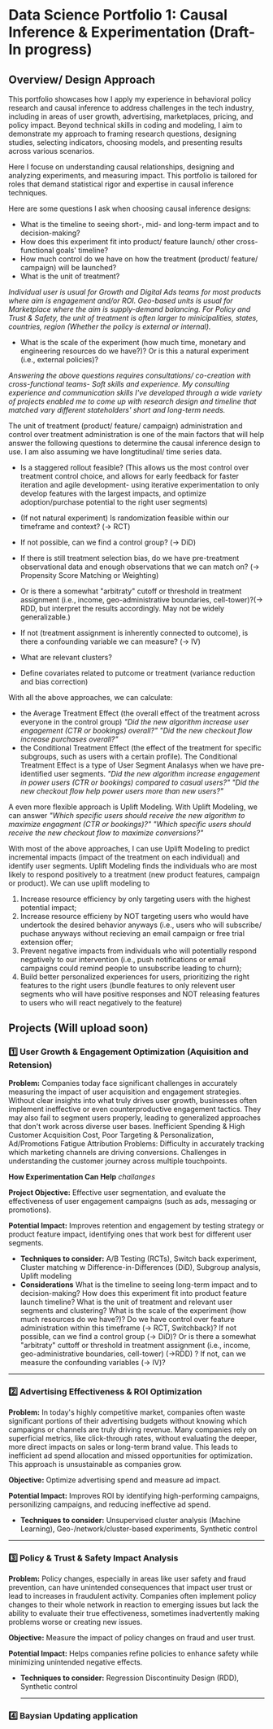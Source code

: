 # Data Science Portfolio 1: Causal Inference & Experimentation (Draft- In progress)

## **Overview/ Design Approach**
This portfolio showcases how I apply my experience in behavioral policy research and causal inference to address challenges in the tech industry, including in areas of user growth, advertising, marketplaces, pricing, and policy impact. Beyond technical skills in coding and modeling, I aim to demonstrate my approach to framing research questions, designing studies, selecting indicators, choosing models, and presenting results across various scenarios.

Here I focuse on understanding causal relationships, designing and analyzing experiments, and measuring impact. This portfolio is tailored for roles that demand statistical rigor and expertise in causal inference techniques.

Here are some questions I ask when choosing causal inference designs:
- What is the timeline to seeing short-, mid- and long-term impact and to decision-making?
- How does this experiment fit into product/ feature launch/ other cross-functional goals' timeline?
- How much control do we have on how the treatment (product/ feature/ campaign) will be launched?
- What is the unit of treatment?

*Individual user is usual for Growth and Digital Ads teams for most products where aim is engagement and/or ROI. Geo-based units is usual for Marketplace where the aim is supply-demand balancing. For Policy and Trust & Safety, the unit of treatment is often larger to minicipalities, states, countries, region (Whether the policy is external or internal).*
- What is the scale of the experiment (how much time, monetary and engineering resources do we have?)? Or is this a natural experiment (i.e., external policies)?
  
*Answering the above questions requires consultations/ co-creation with cross-functional teams- Soft skills and experience. My consulting experience and communication skills I've developed through a wide variety of projects enabled me to come up with research design and timeline that matched vary different stateholders' short and long-term needs.*

The unit of treatment (product/ feature/ campaign) administration and control over treatment administration is one of the main factors that will help answer the following questions to determine the causal inference design to use. I am also assuming we have longtitudinal/ time series data. 

- Is a staggered rollout feasible? (This allows us the most control over treatment control choice, and allows for early feedback for faster iteration and agile development- using iterative experimentation to only develop features with the largest impacts, and optimize adoption/purchase potential to the right user segments)
- (If not natural experiment) Is randomization feasible within our timeframe and context? (-> RCT)
- If not possible, can we find a control group? (-> DiD)
- If there is still treatment selection bias, do we have pre-treatment observational data and enough observations that we can match on? (-> Propensity Score Matching or Weighting)
- Or is there a somewhat "arbitraty" cutoff or threshold in treatment assignment (i.e., income, geo-administrative boundaries, cell-tower)?(-> RDD, but interpret the results accordingly. May not be widely generalizable.)
- If not (treatment assignment is inherently connected to outcome), is there a confounding variable we can measure? (-> IV)
  
- What are relevant clusters?
- Define covariates related to putcome or treatment (variance reduction and bias correction)

With all the above approaches, we can calculate:
- the Average Treatment Effect (the overall effect of the treatment across everyone in the control group) *"Did the new algorithm increase user engagement (CTR or bookings) overall?" "Did the new checkout flow increase purchases overall?"*
- the Conditional Treatment Effect (the effect of the treatment for specific subgroups, such as users with a certain profile). The Conditional Treatment Effect is a type of User Segment Analasys when we have pre-identified user segments. *"Did the new algorithm increase engagement in power users (CTR or bookings) compared to casual users?" "Did the new checkout flow help power users more than new users?"*


A even more flexible approach is Uplift Modeling. With Uplift Modeling, we can answer *"Which specific users should receive the new algorithm to maximize engagment (CTR or bookings)?" "Which specific users should receive the new checkout flow to maximize conversions?"*

With most of the above approaches, I can use Uplift Modeling to predict incremental impacts (impact of the treatment on each individual) and identify user segments. Uplift Modeling finds the individuals who are most likely to respond positively to a treatment (new product features, campaign or product). We can use uplift modeling to 
1. Increase resource efficiency by only targeting users with the highest potential impact;
2. Increase resource efficieny by NOT targeting users who would have undertook the desired behavior anyways (i.e., users who will subscribe/ puchase anyways without recieving an email campaign or free trial extension offer;
3. Prevent negative impacts from individuals who will potentially respond negatively to our intervention (i.e., push notifications or email campaigns could remind people to unsubscribe leading to churn);
4. Build better personalized experiences for users, prioritizing the right features to the right users (bundle features to only relevent user segments who will have positive responses and NOT releasing features to users who will react negatively to the feature)


## **Projects** (Will upload soon)

### **1️⃣ User Growth & Engagement Optimization** (Aquisition and Retension)
**Problem:** Companies today face significant challenges in accurately measuring the impact of user acquisition and engagement strategies. Without clear insights into what truly drives user growth, businesses often implement ineffective or even counterproductive engagement tactics. They may also fail to segment users properly, leading to generalized approaches that don't work across diverse user bases. Inefficient Spending & High Customer Acquisition Cost, Poor Targeting & Personalization, Ad/Promotions Fatigue
Attribution Problems:
Difficulty in accurately tracking which marketing channels are driving conversions.
Challenges in understanding the customer journey across multiple touchpoints.

**How Experimentation Can Help**
*challanges* 

**Project Objective:** Effective user segmentation, and evaluate the effectiveness of user engagement campaigns (such as ads, messaging or promotions).  

**Potential Impact:** Improves retention and engagement by testing strategy or product feature impact, identifying ones that work best for different user segments.
- **Techniques to consider:** A/B Testing (RCTs), Switch back experiment, Cluster matching w Difference-in-Differences (DiD), Subgroup analysis, Uplift modeling
- **Considerations** What is the timeline to seeing long-term impact and to decision-making? How does this experiment fit into product feature launch timeline? What is the unit of treatment and relevant user segments and clustering? What is the scale of the experiment (how much resources do we have?)? Do we have control over feature administration within this timeframe (-> RCT, Switchback)? If not possible, can we find a control group (-> DiD)? Or is there a somewhat "arbitraty" cuttoff or threshold in treatment assignment (i.e., income, geo-administrative boundaries, cell-tower) (->RDD) ? If not, can we measure the confounding variables (-> IV)?

---

### **2️⃣ Advertising Effectiveness & ROI Optimization**
**Problem:** In today's highly competitive market, companies often waste significant portions of their advertising budgets without knowing which campaigns or channels are truly driving revenue. Many companies rely on superficial metrics, like click-through rates, without evaluating the deeper, more direct impacts on sales or long-term brand value. This leads to inefficient ad spend allocation and missed opportunities for optimization. This approach is unsustainable as companies grow.

**Objective:** Optimize advertising spend and measure ad impact.

**Potential Impact:** Improves ROI by identifying high-performing campaigns, personilizing campaigns, and reducing ineffective ad spend.
- **Techniques to consider:** Unsupervised cluster analysis (Machine Learning), Geo-/network/cluster-based experiments, Synthetic control 

---

### **3️⃣ Policy & Trust & Safety Impact Analysis**
**Problem:** Policy changes, especially in areas like user safety and fraud prevention, can have unintended consequences that impact user trust or lead to increases in fraudulent activity. Companies often implement policy changes to their whole network in reaction to emerging issues but lack the ability to evaluate their true effectiveness, sometimes inadvertently making problems worse or creating new issues.

**Objective:** Measure the impact of policy changes on fraud and user trust.

**Potential Impact:** Helps companies refine policies to enhance safety while minimizing unintended negative effects.
- **Techniques to consider:** Regression Discontinuity Design (RDD), Synthetic control

  ---

### **4️⃣ Baysian Updating application**
